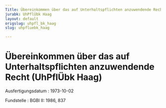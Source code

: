 ```yaml
---
Title: Übereinkommen über das auf Unterhaltspflichten anzuwendende Recht
jurabk: UhPflÜbk Haag
layout: default
origslug: uhpfl_bk_haag
slug: uhpfluebk_haag

---
```


# Übereinkommen über das auf Unterhaltspflichten anzuwendende Recht (UhPflÜbk Haag)

Ausfertigungsdatum
:   1973-10-02

Fundstelle
:   BGBl II: 1986, 837

